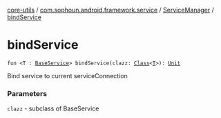 [core-utils](../../index.md) / [com.sophoun.android.framework.service](../index.md) / [ServiceManager](index.md) / [bindService](./bind-service.md)

# bindService

`fun <T : `[`BaseService`](../-base-service/index.md)`> bindService(clazz: `[`Class`](https://docs.oracle.com/javase/6/docs/api/java/lang/Class.html)`<`[`T`](bind-service.md#T)`>): `[`Unit`](https://kotlinlang.org/api/latest/jvm/stdlib/kotlin/-unit/index.html)

Bind service to current serviceConnection

### Parameters

`clazz` - subclass of BaseService